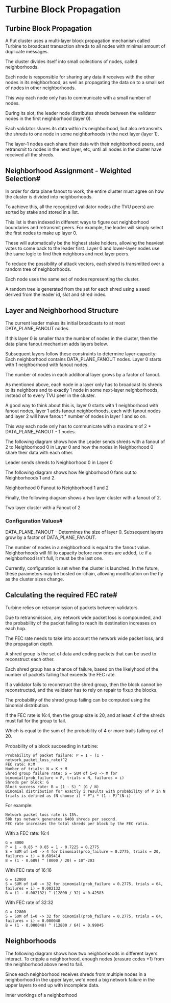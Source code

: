 # Turbine Block Propagation

## Turbine Block Propagation

A Put cluster uses a multi-layer block propagation mechanism called Turbine to broadcast transaction shreds to all nodes with minimal amount of duplicate messages.&#x20;

The cluster divides itself into small collections of nodes, called neighborhoods.&#x20;

Each node is responsible for sharing any data it receives with the other nodes in its neighborhood, as well as propagating the data on to a small set of nodes in other neighborhoods.&#x20;

This way each node only has to communicate with a small number of nodes.

During its slot, the leader node distributes shreds between the validator nodes in the first neighborhood (layer 0).&#x20;

Each validator shares its data within its neighborhood, but also retransmits the shreds to one node in some neighborhoods in the next layer (layer 1).&#x20;

The layer-1 nodes each share their data with their neighborhood peers, and retransmit to nodes in the next layer, etc, until all nodes in the cluster have received all the shreds.&#x20;

## Neighborhood Assignment - Weighted Selection\#

In order for data plane fanout to work, the entire cluster must agree on how the cluster is divided into neighborhoods.&#x20;

To achieve this, all the recognized validator nodes (the TVU peers) are sorted by stake and stored in a list.&#x20;

This list is then indexed in different ways to figure out neighborhood boundaries and retransmit peers. For example, the leader will simply select the first nodes to make up layer 0.&#x20;

These will automatically be the highest stake holders, allowing the heaviest votes to come back to the leader first. Layer 0 and lower-layer nodes use the same logic to find their neighbors and next layer peers.

To reduce the possibility of attack vectors, each shred is transmitted over a random tree of neighborhoods.&#x20;

Each node uses the same set of nodes representing the cluster.&#x20;

A random tree is generated from the set for each shred using a seed derived from the leader id, slot and shred index.&#x20;

## Layer and Neighborhood Structure

The current leader makes its initial broadcasts to at most DATA\_PLANE\_FANOUT nodes.&#x20;

If this layer 0 is smaller than the number of nodes in the cluster, then the data plane fanout mechanism adds layers below.&#x20;

Subsequent layers follow these constraints to determine layer-capacity: Each neighborhood contains DATA\_PLANE\_FANOUT nodes. Layer 0 starts with 1 neighborhood with fanout nodes.&#x20;

The number of nodes in each additional layer grows by a factor of fanout.

As mentioned above, each node in a layer only has to broadcast its shreds to its neighbors and to exactly 1 node in some next-layer neighborhoods, instead of to every TVU peer in the cluster.&#x20;

A good way to think about this is, layer 0 starts with 1 neighborhood with fanout nodes, layer 1 adds fanout neighborhoods, each with fanout nodes and layer 2 will have fanout \* number of nodes in layer 1 and so on.

This way each node only has to communicate with a maximum of 2 \* DATA\_PLANE\_FANOUT - 1 nodes.

The following diagram shows how the Leader sends shreds with a fanout of 2 to Neighborhood 0 in Layer 0 and how the nodes in Neighborhood 0 share their data with each other.

Leader sends shreds to Neighborhood 0 in Layer 0

The following diagram shows how Neighborhood 0 fans out to Neighborhoods 1 and 2.

Neighborhood 0 Fanout to Neighborhood 1 and 2

Finally, the following diagram shows a two layer cluster with a fanout of 2.

Two layer cluster with a Fanout of 2&#x20;

### Configuration Values\#

DATA\_PLANE\_FANOUT - Determines the size of layer 0. Subsequent layers grow by a factor of DATA\_PLANE\_FANOUT.&#x20;

The number of nodes in a neighborhood is equal to the fanout value. Neighborhoods will fill to capacity before new ones are added, i.e if a neighborhood isn't full, it must be the last one.

Currently, configuration is set when the cluster is launched. In the future, these parameters may be hosted on-chain, allowing modification on the fly as the cluster sizes change.&#x20;

## Calculating the required FEC rate\#

Turbine relies on retransmission of packets between validators.&#x20;

Due to retransmission, any network wide packet loss is compounded, and the probability of the packet failing to reach its destination increases on each hop.&#x20;

The FEC rate needs to take into account the network wide packet loss, and the propagation depth.

A shred group is the set of data and coding packets that can be used to reconstruct each other.&#x20;

Each shred group has a chance of failure, based on the likelyhood of the number of packets failing that exceeds the FEC rate.&#x20;

If a validator fails to reconstruct the shred group, then the block cannot be reconstructed, and the validator has to rely on repair to fixup the blocks.

The probability of the shred group failing can be computed using the binomial distribution.

&#x20;If the FEC rate is 16:4, then the group size is 20, and at least 4 of the shreds must fail for the group to fail.&#x20;

Which is equal to the sum of the probability of 4 or more trails failing out of 20.

Probability of a block succeeding in turbine:

```
Probability of packet failure: P = 1 - (1 - network_packet_loss_rate)^2
FEC rate: K:M
Number of trials: N = K + M
Shred group failure rate: S = SUM of i=0 -> M for binomial(prob_failure = P, trials = N, failures = i)
Shreds per block: G
Block success rate: B = (1 - S) ^ (G / N)
Binomial distribution for exactly i results with probability of P in N trials is defined as (N choose i) * P^i * (1 - P)^(N-i)
```

For example:

```
Network packet loss rate is 15%.
50k tps network generates 6400 shreds per second.
FEC rate increases the total shreds per block by the FEC ratio.
```

With a FEC rate: 16:4

```
G = 8000
P = 1 - 0.85 * 0.85 = 1 - 0.7225 = 0.2775
S = SUM of i=0 -> 4 for binomial(prob_failure = 0.2775, trials = 20, failures = i) = 0.689414
B = (1 - 0.689) ^ (8000 / 20) = 10^-203
```

With FEC rate of 16:16

```
G = 12800
S = SUM of i=0 -> 32 for binomial(prob_failure = 0.2775, trials = 64, failures = i) = 0.002132
B = (1 - 0.002132) ^ (12800 / 32) = 0.42583
```

With FEC rate of 32:32

```
G = 12800
S = SUM of i=0 -> 32 for binomial(prob_failure = 0.2775, trials = 64, failures = i) = 0.000048
B = (1 - 0.000048) ^ (12800 / 64) = 0.99045
```

## Neighborhoods

The following diagram shows how two neighborhoods in different layers interact. To cripple a neighborhood, enough nodes (erasure codes +1) from the neighborhood above need to fail.&#x20;

Since each neighborhood receives shreds from multiple nodes in a neighborhood in the upper layer, we'd need a big network failure in the upper layers to end up with incomplete data.

Inner workings of a neighborhood
